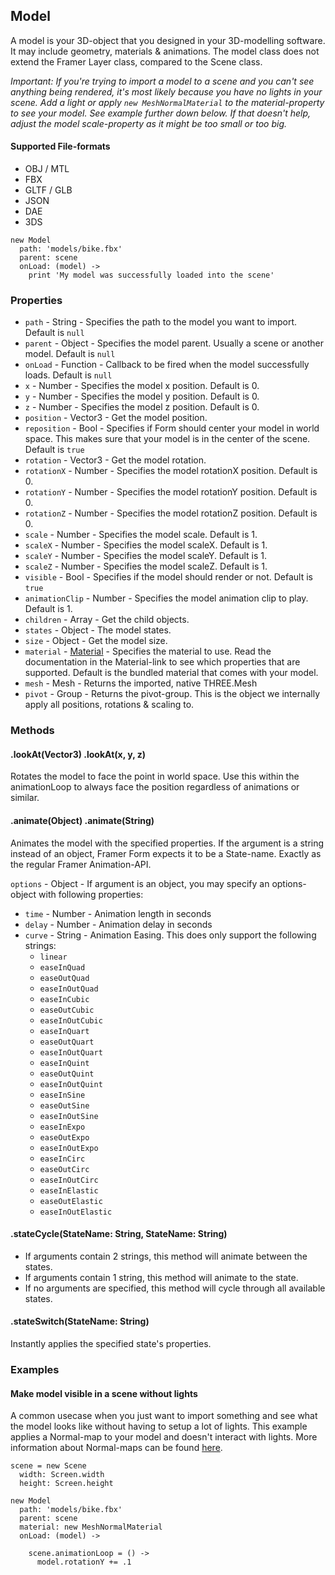 ## Model
A model is your 3D-object that you designed in your 3D-modelling software. It may include geometry, materials & animations.
The model class does not extend the Framer Layer class, compared to the Scene class.

_Important: If you're trying to import a model to a scene and you can't see anything being rendered, it's most likely because you have no lights in your scene. Add a light or apply `new MeshNormalMaterial` to the material-property to see your model. See example further down below. If that doesn't help, adjust the model scale-property as it might be too small or too big._

#### Supported File-formats
- OBJ / MTL
- FBX
- GLTF / GLB
- JSON
- DAE
- 3DS

```
new Model
  path: 'models/bike.fbx'
  parent: scene
  onLoad: (model) ->
    print 'My model was successfully loaded into the scene'
```

### Properties
- `path` - String - Specifies the path to the model you want to import. Default is `null`
- `parent` - Object - Specifies the model parent. Usually a scene or another model. Default is `null`
- `onLoad` - Function - Callback to be fired when the model successfully loads. Default is `null`
- `x` - Number - Specifies the model x position. Default is 0.
- `y` - Number - Specifies the model y position. Default is 0.
- `z` - Number - Specifies the model z position. Default is 0.
- `position` - Vector3 - Get the model position.
- `reposition` - Bool - Specifies if Form should center your model in world space. This makes sure that your model is in the center of the scene. Default is `true`
- `rotation` - Vector3 - Get the model rotation.
- `rotationX` - Number - Specifies the model rotationX position. Default is 0.
- `rotationY` - Number - Specifies the model rotationY position. Default is 0.
- `rotationZ` - Number - Specifies the model rotationZ position. Default is 0.
- `scale` - Number - Specifies the model scale. Default is 1.
- `scaleX` - Number - Specifies the model scaleX. Default is 1.
- `scaleY` - Number - Specifies the model scaleY. Default is 1.
- `scaleZ` - Number - Specifies the model scaleZ. Default is 1.
- `visible` - Bool - Specifies if the model should render or not. Default is `true`
- `animationClip` - Number - Specifies the model animation clip to play. Default is 1.
- `children` - Array - Get the child objects.
- `states` - Object - The model states.
- `size` - Object - Get the model size.
- `material` - <a href="https://threejs.org/docs/#api/materials/Material">Material</a> - Specifies the material to use. Read the documentation in the Material-link to see which properties that are supported. Default is the bundled material that comes with your model.
- `mesh` - Mesh - Returns the imported, native THREE.Mesh
- `pivot` - Group - Returns the pivot-group. This is the object we internally apply all positions, rotations & scaling to.


### Methods

#### .lookAt(Vector3) .lookAt(x, y, z)
Rotates the model to face the point in world space. Use this within the animationLoop to always face the position regardless of animations or similar.

#### .animate(Object) .animate(String)
Animates the model with the specified properties.
If the argument is a string instead of an object, Framer Form expects it to be a State-name. Exactly as the regular Framer Animation-API.

`options` - Object - If argument is an object, you may specify an options-object with following properties:
- `time` - Number - Animation length in seconds
- `delay` - Number - Animation delay in seconds
- `curve` - String - Animation Easing. This does only support the following strings:
  - `linear`
  - `easeInQuad`
  - `easeOutQuad`
  - `easeInOutQuad`
  - `easeInCubic`
  - `easeOutCubic`
  - `easeInOutCubic`
  - `easeInQuart`
  - `easeOutQuart`
  - `easeInOutQuart`
  - `easeInQuint`
  - `easeOutQuint`
  - `easeInOutQuint`
  - `easeInSine`
  - `easeOutSine`
  - `easeInOutSine`
  - `easeInExpo`
  - `easeOutExpo`
  - `easeInOutExpo`
  - `easeInCirc`
  - `easeOutCirc`
  - `easeInOutCirc`
  - `easeInElastic`
  - `easeOutElastic`
  - `easeInOutElastic`

#### .stateCycle(StateName: String, StateName: String)
- If arguments contain 2 strings, this method will animate between the states.
- If arguments contain 1 string, this method will animate to the state.
- If no arguments are specified, this method will cycle through all available states.

#### .stateSwitch(StateName: String)
Instantly applies the specified state's properties.

### Examples

#### Make model visible in a scene without lights
A common usecase when you just want to import something and see what the model looks like without having to setup a lot of lights. This example applies a Normal-map to your model and doesn't interact with lights. More information about Normal-maps can be found <a href="https://en.wikipedia.org/wiki/Normal_mapping">here</a>.

```
scene = new Scene
  width: Screen.width
  height: Screen.height

new Model
  path: 'models/bike.fbx'
  parent: scene
  material: new MeshNormalMaterial
  onLoad: (model) ->
    
    scene.animationLoop = () ->
      model.rotationY += .1
```
